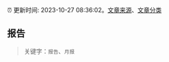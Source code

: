 :alarm_clock: 更新时间: 2023-10-27 08:36:02。[文章来源](/README.md)、[文章分类](/TAGS.md)

## 报告


> 关键字：`报告`、`月报`



